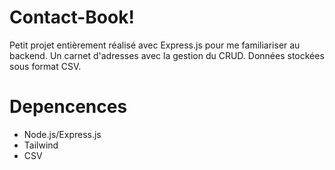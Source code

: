 # Contact-Book!

Petit projet entièrement réalisé avec Express.js pour me familiariser au backend.
Un carnet d'adresses avec la gestion du CRUD.
Données stockées sous format CSV.

# Depencences

 - Node.js/Express.js
 - Tailwind
 - CSV

